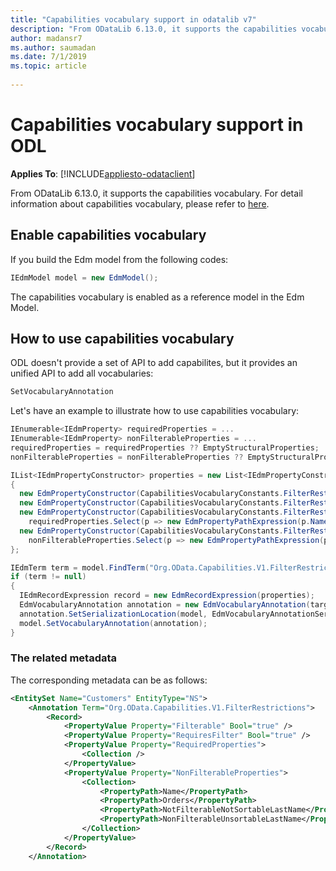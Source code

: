 ```yaml
---
title: "Capabilities vocabulary support in odatalib v7"
description: "From ODataLib 6.13.0, it supports the capabilities vocabulary. The capabilities vocabulary is enabled as a reference model in the Edm Model."
author: madansr7
ms.author: saumadan
ms.date: 7/1/2019
ms.topic: article
 
---
```

# Capabilities vocabulary support in ODL
**Applies To**: [!INCLUDE[appliesto-odataclient](../../includes/appliesto-odatalib-v7.md)]

From ODataLib 6.13.0, it supports the capabilities vocabulary. For detail information about capabilities vocabulary, please refer to [here](https://docs.oasis-open.org/odata/odata/v4.0/errata02/os/complete/vocabularies/Org.OData.Capabilities.V1.xml).

## Enable capabilities vocabulary

If you build the Edm model from the following codes:

```C#
IEdmModel model = new EdmModel();
```

The capabilities vocabulary is enabled as a reference model in the Edm Model.

## How to use capabilities vocabulary

ODL doesn't provide a set of API to add capabilites, but it provides an unified API to add all vocabularies:
 
```C#
SetVocabularyAnnotation
```

Let's have an example to illustrate how to use capabilities vocabulary:

```C#
IEnumerable<IEdmProperty> requiredProperties = ...
IEnumerable<IEdmProperty> nonFilterableProperties = ...
requiredProperties = requiredProperties ?? EmptyStructuralProperties;  
nonFilterableProperties = nonFilterableProperties ?? EmptyStructuralProperties;  

IList<IEdmPropertyConstructor> properties = new List<IEdmPropertyConstructor>  
{  
  new EdmPropertyConstructor(CapabilitiesVocabularyConstants.FilterRestrictionsFilterable, new EdmBooleanConstant(isFilterable)),
  new EdmPropertyConstructor(CapabilitiesVocabularyConstants.FilterRestrictionsRequiresFilter, new EdmBooleanConstant(isRequiresFilter)),
  new EdmPropertyConstructor(CapabilitiesVocabularyConstants.FilterRestrictionsRequiredProperties, new EdmCollectionExpression(
	requiredProperties.Select(p => new EdmPropertyPathExpression(p.Name)).ToArray())),
  new EdmPropertyConstructor(CapabilitiesVocabularyConstants.FilterRestrictionsNonFilterableProperties, new EdmCollectionExpression(
    nonFilterableProperties.Select(p => new EdmPropertyPathExpression(p.Name)).ToArray()))
};

IEdmTerm term = model.FindTerm("Org.OData.Capabilities.V1.FilterRestrictions");
if (term != null)  
{  
  IEdmRecordExpression record = new EdmRecordExpression(properties);  
  EdmVocabularyAnnotation annotation = new EdmVocabularyAnnotation(target, term, record);
  annotation.SetSerializationLocation(model, EdmVocabularyAnnotationSerializationLocation.Inline);
  model.SetVocabularyAnnotation(annotation);
}  
```

### The related metadata

The corresponding metadata can be as follows:

```xml
<EntitySet Name="Customers" EntityType="NS">
	<Annotation Term="Org.OData.Capabilities.V1.FilterRestrictions">
		<Record>
			<PropertyValue Property="Filterable" Bool="true" />
			<PropertyValue Property="RequiresFilter" Bool="true" />
			<PropertyValue Property="RequiredProperties">
				<Collection />
			</PropertyValue>
			<PropertyValue Property="NonFilterableProperties">
				<Collection>
					<PropertyPath>Name</PropertyPath>
					<PropertyPath>Orders</PropertyPath>
					<PropertyPath>NotFilterableNotSortableLastName</PropertyPath>
					<PropertyPath>NonFilterableUnsortableLastName</PropertyPath>
				</Collection>
			</PropertyValue>
		</Record>
	</Annotation>
```
